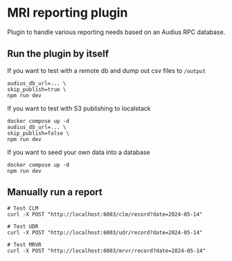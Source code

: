 # MRI reporting plugin

Plugin to handle various reporting needs based on an Audius RPC database.

## Run the plugin by itself
If you want to test with a remote db and dump out csv files to `/output`
```
audius_db_url=... \
skip_publish=true \
npm run dev
```

If you want to test with S3 publishing to localstack
```
docker compose up -d
audius_db_url=... \
skip_publish=false \
npm run dev
```

If you want to seed your own data into a database
```
docker compose up -d
npm run dev
```

## Manually run a report
```
# Test CLM
curl -X POST "http://localhost:6003/clm/record?date=2024-05-14"

# Test UDR
curl -X POST "http://localhost:6003/udr/record?date=2024-05-14"

# Test MRVR
curl -X POST "http://localhost:6003/mrvr/record?date=2024-05-14"
```
